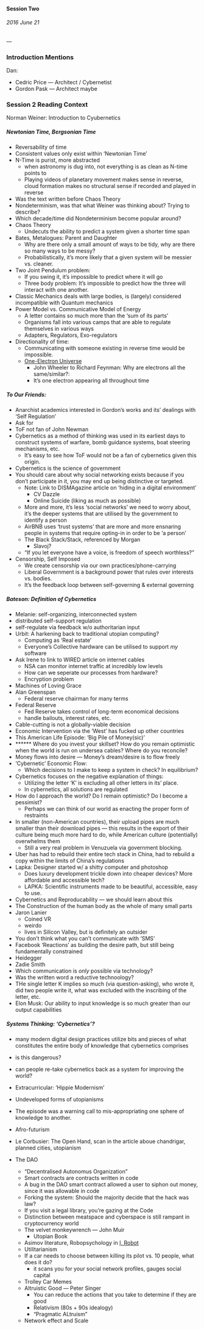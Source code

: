 #### Session Two
###### 2016 June 21

—

### Introduction Mentions

Dan:
- Cedric Price — Architect / Cybernetist
- Gordon Pask — Architect maybe

### Session 2 Reading Context

Norman Weiner: Introduction to Cyubernetics

##### Newtonian Time, Bergsonian Time
- Reversability of time
- Consistent values only exist within ‘Newtonian Time’
- N-Time is purist, more abstracted
	- when astronomy is dug into, not everything is as clean as N-time points to
	- Playing videos of planetary movement makes sense in reverse, cloud formation makes no structural sense if recorded and played in reverse
- Was the text written before Chaos Theory
- Nondeterminism, was that what Weiner was thinking about? Trying to describe?
- Which decade/time did Nondeterminism become popular around?
- Chaos Theory
	- Undecuts the ability to predict a system given a shorter time span
- Bates, Metalogues: Parent and Daughter
	- Why are there only a small amount of ways to be tidy, why are there so many ways to be messy?
	- Probabilistically, it’s more likely that a given system will be messier vs. cleaner.
- Two Joint Pendulum problem:
	- If you swing it, it’s impossible to predict where it will go
	- Three body problem: It’s impossible to predict how the three will interact with one another.
- Classic Mechanics deals with large bodies, is (largely) considered incompatible with Quantum mechanics
- Power Model vs. Communicative Model of Energy
	- A letter contains so much more than the ‘sum of its parts’
	- Organisms fall into various camps that are able to regulate themselves in various ways
	- Adapters, Regulators, Exo-regulators
- Directionality of time:
    - Communicating with someone existing in reverse time would be impossible.
    - [One-Electron Universe](https://en.wikipedia.org/wiki/One-electron_universe)
        - John Wheeler to Richard Feynman: Why are electrons all the same/similar?:
        - It’s one electron appearing all throughout time

##### To Our Friends:

- Anarchist academics interested in Gordon’s works and its’ dealings with ‘Self Regulation’
- Ask for
- ToF not fan of John Newman
- Cybernetics as a method of thinking was used in its earliest days to construct systems of warfare, bomb guidance systems, boat steering mechanisms, etc.
	- It’s easy to see how ToF would not be a fan of cybernetics given this origin.
- Cybernetics is the science of government
- You should care about why social networking exists because if you don’t participate in it, you may end up being distinctive or targeted.
	- Note: Link to DISMAgazine article on ‘hiding in a digital environment’
		- CV Dazzle
		- Online Suicide (liking as much as possible)
	- More and more, it’s less ‘social networks’ we need to worry about, it’s the deeper systems that are utilised by the government to identify a person
	- AirBNB uses ‘trust systems’ that are more and more ensnaring people in systems that require opting-in in order to be ‘a person’
	- The Black Stack/Stack, referenced by Morgan
		- Slavoj?
	- “If you let everyone have a voice, is freedom of speech worthless?”
- Censorship, Self Imposed
	- We create censorship via our own practices/phone-carrying
	- Liberal Government is a background power that rules over interests vs. bodies.
	- It’s the feedback loop between self-governing & external governing

##### Bateson: Definition of Cybernetics

- Melanie: self-organizing, interconnected system
- distributed self-support regulation
- self-regulate via feedback w/o authoritarian input
- Urbit: A harkening back to traditional utopian computing?
	- Computing as ‘Real estate’
	- Everyone’s Collective hardware can be utilised to support *my* software
- Ask Irene to link to WIRED article on internet cables
	- NSA can monitor internet traffic at incredibly low levels
	- How can we seperate our processes from hardware?
	- Encryption problem
- Machines of Loving Grace
- Alan Greenspan
	- Federal reserve chairman for many terms
- Federal Reserve
	- Fed Reserve takes control of long-term economical decisions
	- handle bailouts, interest rates, etc.
- Cable-cutting is not a globally-viable decision
- Economic Intervention via the ‘West’ has fucked up other countries
- This American Life Episode: ‘Big Pile of Money(sic)’
- ****** Where do you invest your skillset? How do you remain optimistic when the world is run on undersea cables? Where do you reconcile?
- Money flows into desire — Money’s dream/desire is to flow freely
- ‘Cybernetic’ Economic Flow:
	- Which decisions to I make to keep a system in check? In equilibrium?
- Cybernetics focuses on the negative explanation of things:
	- Utilizing the letter ‘K’ is excluding all other letters in its’ place.
	- In cybernetics, all solutions are regulated
- How do I approach the world? Do I remain optimistic? Do I become a pessimist?
	- Perhaps we can think of our world as enacting the proper form of restraints
- In smaller (non-American countries), their upload pipes are much smaller than their download pipes — this results in the export of their culture being much more hard to do, while American culture (potentially) overwhelms them
	- Still a very real problem in Venuzuela via government blocking.
- Uber has had to rebuild their entire tech stack in China, had to rebuild a copy within the limits of China’s regulations
- Lapka: Designer started w/ a shitty computer and photoshop
	- Does luxury development trickle down into cheaper devices? More affordable and accessible tech?
	- LAPKA: Scientific instruments made to be beautiful, accessible, easy to use.
- Cybernetics and Reproducability — we should learn about this
- The Construction of the human body as the whole of many small parts
- Jaron Lanier
	- Coined VR
	- weirdo
	- lives in Silicon Valley, but is definitely an outsider
- You don’t think what you can’t communicate with ‘SMS’
- Facebook ‘Reactions’ as building the desire path, but still being fundamentally constrained
- Heidegger
- Zadie Smith
- Which communication is *only* possible via technology?
- Was the written word a reductive technoology?
- THe single letter K implies so much (via question-asking), who wrote it, did two people write it, what was excluded with the inscribing of the letter, etc.
- Elon Musk: Our ability to input knowledge is so much greater than our output capabilities

##### Systems Thinking: ‘Cybernetics’?

- many modern digital design practices utilize bits and pieces of what constitutes the entire body of knowledge that cybernetics comprises
- is this dangerous?
- can people re-take cybernetics back as a system for improving the world?
- Extracurricular: ’Hippie Modernism’
- Undeveloped forms of utopianisms
- The episode was a warning call to mis-appropriating one sphere of knowledge to another.
- Afro-futurism
- Le Corbusier: The Open Hand, scan in the article aboue chandrigar, planned cities, utopianism


- The DAO
	- “Decentralised Autonomus Organization”
	- Smart contracts are contracts written in code
	- A bug in the DAO smart contract allowed a user to siphon out money, since it was allowable in code
	- Forking the system: Should the majority decide that the hack was law?
	- If you visit a legal library, you’re gazing at the Code
	- Distinction between meatspace and cyberspace is still rampant in cryptocurrency world
	- The velvet monkeywrench — John Muir
		- Utopian Book
	- Asimov literature, Robopsychology in [I, Robot](https://en.wikipedia.org/wiki/I,_Robot)
	- Utilitarianism
	- If a car needs to choose between killing its pilot vs. 10 people, what does it do?
		- it scans you for your social network profiles, gauges social capital
	- Trolley Car Memes
	- Altruistic Good — Peter Singer
		- You can reduce the actions that you take to determine if they are good
		- Relativism (80s + 90s idealogy)
		- “Pragmatic ALtruism”
	- Network effect and Scale
